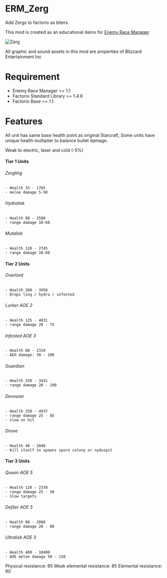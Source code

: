 # ERM_Zerg
Add Zergs to factorio as biters.

This mod is created as an educational demo for [Enemy Race Manager](https://mods.factorio.com/mod/enemyracemanager)

![Zerg](https://mods-data.factorio.com/assets/515e5390e5d7d8ad2135fb9e6604a995566204ee.png "Zerg")

All graphic and sound assets in this mod are properties of Blizzard Entertainment Inc

# Requirement
* Enemy Race Manager >= 1.1
* Factorio Standard Library >= 1.4.6
* Factorio Base >= 1.1

# Features
All unit has same base health point as original Starcraft, Some units have unique health multiplier to balance bullet damage.

Weak to electric, laser and cold (-5%)

#### Tier 1 Units

######  Zergling
    - Health 35 - 1785
    - melee damage 5-50

###### Hydralisk
    - Health 80 - 2580
    - range damage 10-60

###### Mutalisk
    - Health 120 - 2745
    - range damage 10-60

#### Tier 2 Units

###### Overlord
    - Health 200 - 3950
    - Drops ling / hydra / infested

###### Lurker AOE 2
    - Health 125 - 4031
    - range damage 20 - 75

###### Infested AOE 3
    - Health 60 - 2310
    - AEO damage: 30 - 100

###### Guardian
    - Health 150 - 3431
    - range damage 20 - 100

###### Devourer
    - Health 250 - 4937
    - range damage 25 - 85
    - slow on hit

###### Drone
    - Health 40 - 2040
    - Kill itself to spawns spore colony or nyduspit

#### Tier 3 Units

###### Queen AOE 5
    - Health 120 - 2370
    - range damage 25 - 50
    - Slow targets

###### Defiler AOE 5
    - Health 80 - 2080
    - range damage 20 - 80

###### Ultralisk AOE 3
    - Health 400 - 10400
    - AOE melee damage 50 - 150

Physical resistance: 95
Weak elemental resistance: 85
Elemental resistance: 90